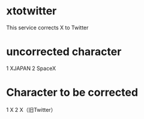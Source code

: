 # xtotwitter
This service corrects X to Twitter

# uncorrected character
1 XJAPAN
2 SpaceX

# Character to be corrected
1 X
2 X（旧Twitter）
